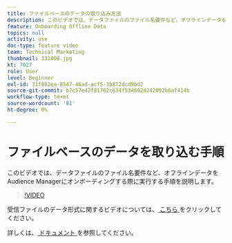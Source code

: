 ```yaml
---
title: ファイルベースのデータの取り込み方法
description: このビデオでは、データファイルのファイル名要件など、オフラインデータをAudience Managerにオンボーディングする際に実行する手順を説明します。
feature: Onboarding Offline Data
topics: null
activity: use
doc-type: feature video
team: Technical Marketing
thumbnail: 331008.jpg
kt: 7027
role: User
level: Beginner
exl-id: 31f882ea-8547-46ad-acf5-3b872dcd9bd2
source-git-commit: b7c57e42f81762c634f534602d242092b6af414b
workflow-type: tm+mt
source-wordcount: '81'
ht-degree: 0%

---
```


# ファイルベースのデータを取り込む手順

このビデオでは、データファイルのファイル名要件など、オフラインデータをAudience Managerにオンボーディングする際に実行する手順を説明します。

>[!VIDEO](https://video.tv.adobe.com/v/331008/?quality=12&learn=on)

受信ファイルのデータ形式に関するビデオについては、[ こちら ](formatting-and-ingesting-file-based-data.md) をクリックしてください。

詳しくは、[ ドキュメント ](https://experienceleague.adobe.com/docs/audience-manager/user-guide/implementation-integration-guides/sending-audience-data/batch-data-transfer-process/inbound-s3-filenames.html?lang=ja) を参照してください。
